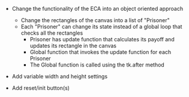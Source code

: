 - Change the functionality of the ECA into an object oriented approach

    - Change the rectangles of the canvas into a list of "Prisoner"
    - Each "Prisoner" can change its state instead of a global loop that checks all the rectangles
        - Prisoner has update function that calculates its payoff and updates its rectangle in the canvas
        - Global function that invokes the update function for each Prisoner
        - The Global function is called using the tk.after method

- Add variable width and height settings

- Add reset/init button(s)